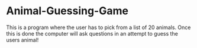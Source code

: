 # Animal-Guessing-Game
This is a program where the user has to pick from a list of 20 animals. Once this is done the computer will ask questions in an attempt to guess the users animal!

